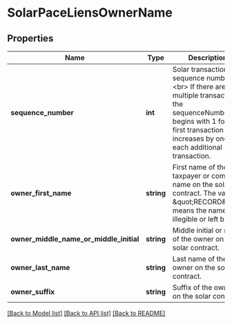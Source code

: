# SolarPaceLiensOwnerName

## Properties
Name | Type | Description | Notes
------------ | ------------- | ------------- | -------------
**sequence_number** | **int** | Solar transaction sequence number.&lt;br&gt; If there are multiple transactions, the sequenceNumber begins with 1 for the first transaction and increases by one for each additional transaction. | [optional] 
**owner_first_name** | **string** | First name of the taxpayer or company name on the solar contract. The value \&quot;RECORD\&quot; means the name is illegible or left blank. | [optional] 
**owner_middle_name_or_middle_initial** | **string** | Middle initial or name of the owner on the solar contract. | [optional] 
**owner_last_name** | **string** | Last name of the owner on the solar contract. | [optional] 
**owner_suffix** | **string** | Suffix of the owner on the solar contract. | [optional] 

[[Back to Model list]](../../README.md#documentation-for-models) [[Back to API list]](../../README.md#documentation-for-api-endpoints) [[Back to README]](../../README.md)

